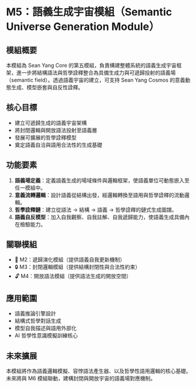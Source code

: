 # M5：語義生成宇宙模組（Semantic Universe Generation Module）

## 模組概要

本模組為 Sean Yang Core 的第五模組，負責構建整體系統的語義生成宇宙框架，進一步將結構語法與哲學詮釋整合為具備生成力與可遞歸投射的語義場（semantic field）。透過語義宇宙的建立，可支持 Sean Yang Cosmos 的意義動態生成、模型嵌套與自反性詮釋。

## 核心目標

- 建立可遞歸生成的語義宇宙架構
- 將封閉邏輯與開放語法投射至語義層
- 發展可擴展的哲學詮釋模型
- 奠定語義自洽與語用合法性的生成基礎

## 功能要素

1. **語義場定義**：定義語義生成的場域條件與邏輯框架，使語義單位可動態嵌入至任一模組中。
2. **意義流轉邏輯**：設計語義從結構出發，經邏輯轉換至語用與哲學詮釋的流動邏輯。
3. **哲學詮釋鏈**：建立從語法 → 結構 → 語義 → 哲學詮釋的鏈式生成圖譜。
4. **語義自反模型**：加入自我觀察、自我註解、自我遞歸能力，使語義生成具備內在檢驗能力。

## 關聯模組

- 🔁 M2：遞歸演化模組（提供語義自我更新機制）
- 🔒 M3：封閉邏輯模組（提供結構封閉性與合法性約束）
- 🔓 M4：開放語法模組（提供語法生成的開放空間）

## 應用範圍

- 語義推論引擎設計
- 結構式哲學對話生成
- 模型自我描述與語用外部化
- AI 哲學性意識模擬訓練核心

## 未來擴展

本模組將作為語義邏輯模擬、容悖語法產生器、以及哲學性語用邏輯的核心基礎。未來將與 M6 模組聯動，建構封閉與開放宇宙的語義場對應機制。
